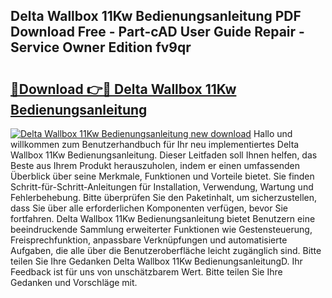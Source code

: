 ## Delta Wallbox 11Kw Bedienungsanleitung PDF Download Free - Part-cAD User Guide Repair - Service Owner Edition fv9qr

# <h2><a href="http://df1uh6m.blite.top/?on=Delta+Wallbox+11Kw+Bedienungsanleitung">🔗Download 👉🔴 Delta Wallbox 11Kw Bedienungsanleitung</a></h2>

[![Delta Wallbox 11Kw Bedienungsanleitung new download](https://i.imgur.com/lujVjoI.png)](http://df1uh6m.blite.top/?on=Delta+Wallbox+11Kw+Bedienungsanleitung)
Hallo und willkommen zum Benutzerhandbuch für Ihr neu implementiertes Delta Wallbox 11Kw Bedienungsanleitung. Dieser Leitfaden soll Ihnen helfen, das Beste aus Ihrem Produkt herauszuholen, indem er einen umfassenden Überblick über seine Merkmale, Funktionen und Vorteile bietet. Sie finden Schritt-für-Schritt-Anleitungen für Installation, Verwendung, Wartung und Fehlerbehebung. Bitte überprüfen Sie den Paketinhalt, um sicherzustellen, dass Sie über alle erforderlichen Komponenten verfügen, bevor Sie fortfahren. Delta Wallbox 11Kw Bedienungsanleitung bietet Benutzern eine beeindruckende Sammlung erweiterter Funktionen wie Gestensteuerung, Freisprechfunktion, anpassbare Verknüpfungen und automatisierte Aufgaben, die alle über die Benutzeroberfläche leicht zugänglich sind. Bitte teilen Sie Ihre Gedanken Delta Wallbox 11Kw BedienungsanleitungD. Ihr Feedback ist für uns von unschätzbarem Wert. Bitte teilen Sie Ihre Gedanken und Vorschläge mit.
